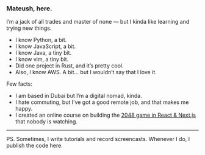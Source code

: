 ### Mateush, here.

I’m a jack of all trades and master of none — but I kinda like learning and trying new things.

* I know Python, a bit.
* I know JavaScript, a bit.
* I know Java, a tiny bit.
* I know vim, a tiny bit.
* Did one project in Rust, and it’s pretty cool. 
* Also, I know AWS. A bit... but I wouldn’t say that I love it.

Few facts:
* I am based in Dubai but I’m a digital nomad, kinda.
* I hate commuting, but I’ve got a good remote job, and that makes me happy.
* I created an online course on building the [2048 game in React & Next.js](https://assets.mateu.sh/r/github-mateuszsokola-profile) that nobody is watching.

----
PS. Sometimes, I write tutorials and record screencasts. Whenever I do, I publish the code here.
